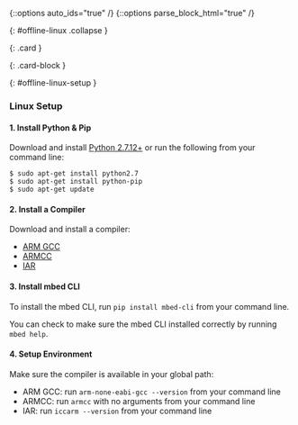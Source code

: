 {::options auto_ids="true" /}
{::options parse_block_html="true" /}

{: #offline-linux .collapse }
<div>

{: .card }
<div>

{: .card-block }
<div>

{: #offline-linux-setup }
### Linux Setup

#### 1. Install Python & Pip

Download and install [Python 2.7.12+](https://www.python.org/downloads/source/) or run the following from your command line:

```console
$ sudo apt-get install python2.7
$ sudo apt-get install python-pip
$ sudo apt-get update
```

#### 2. Install a Compiler

Download and install a compiler:

  * [ARM GCC ](https://developer.arm.com/open-source/gnu-toolchain/gnu-rm/downloads)  
  * [ARMCC ](https://developer.arm.com/products/software-development-tools/compilers/arm-compiler/downloads/version-5)  
  * [IAR](https://www.iar.com/iar-embedded-workbench/tools-for-arm/)  

#### 3. Install mbed CLI

To install the mbed CLI, run `pip install mbed-cli` from your command line.

You can check to make sure the mbed CLI installed correctly by running `mbed help`.

#### 4. Setup Environment

Make sure the compiler is available in your global path:

  * ARM GCC: run `arm-none-eabi-gcc --version` from your command line
  * ARMCC:  run `armcc` with no arguments from your command line
  * IAR: run `iccarm --version` from your command line

</div>
</div>
</div>
<p></p>
